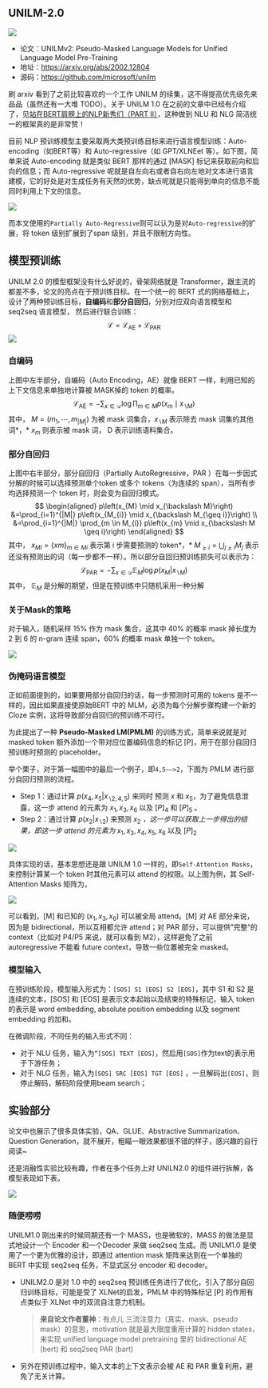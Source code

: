 ## UNILM-2.0

![](../../../pics/UNILM-2.0/unilm-2.0-1.jpeg)

- 论文：UNILMv2: Pseudo-Masked Language Models for Unified Language Model Pre-Training
- 地址：https://arxiv.org/abs/2002.12804
- 源码：https://github.com/microsoft/unilm

刷 arxiv 看到了之前比较喜欢的一个工作 UNILM 的续集，这不得提高优先级先来品品（虽然还有一大堆 TODO）。关于 UNILM 1.0 在之前的文章中已经有介绍了，见[站在BERT肩膀上的NLP新秀们（PART II）](https://blog.csdn.net/Kaiyuan_sjtu/article/details/90814031)，这种做到 NLU 和 NLG 简洁统一的框架真的是非常赞！

目前 NLP 预训练模型主要采取两大类预训练目标来进行语言模型训练：Auto-encoding（如BERT等）和 Auto-regressive（如 GPT/XLNEet 等）。如下图，简单来说 Auto-encoding 就是类似 BERT 那样的通过 [MASK] 标记来获取前向和后向的信息；而 Auto-regressive 呢就是自左向右或者自右向左地对文本进行语言建模，它的好处是对生成任务有天然的优势，缺点呢就是只能得到单向的信息不能同时利用上下文的信息。 

![](../../../pics/UNILM-2.0/unilm-2.0-2.jpeg)

而本文使用的`Partially Auto-Regressive`则可以认为是对`Auto-regressive`的扩展，将 token 级别扩展到了span 级别，并且不限制方向性。

## 模型预训练

UNILM 2.0 的模型框架没有什么好说的，骨架网络就是 Transformer，跟主流的都差不多，论文的亮点在于预训练目标。在一个统一的 BERT 式的网络基础上，设计了两种预训练目标，**自编码**和**部分自回归**，分别对应双向语言模型和 seq2seq 语言模型， 然后进行联合训练：
$$
\mathcal{L}=\mathcal{L}_{\mathrm{AE}}+\mathcal{L}_{\mathrm{PAR}}
$$
![](../../../pics/UNILM-2.0/unilm-2.0-3.jpeg)

### 自编码

上图中左半部分，自编码（Auto Encoding，AE）就像 BERT 一样，利用已知的上下文信息来单独地计算被 MASK掉的 token 的概率。
$$
\mathcal{L}_{\mathrm{AE}}=-\sum_{x \in \mathcal{D}} \log \prod_{m \in M} p\left(x_{m} \mid x_{\backslash M}\right)
$$
其中， $M=({m_{1}, \cdots, m_{|M|}})$ 为被 mask 词集合，$x_{\backslash M}$ 表示除去 mask 词集的其他词*，* $x_{m}$ 则表示被 mask 词， D 表示训练语料集合。

### 部分自回归

上图中右半部分，部分自回归（Partially AutoRegressive，PAR ）在每一步因式分解的时候可以选择预测单个token 或多个 tokens（为连续的 span），当所有步均选择预测一个 token 时，则会变为自回归模式。 
$$
\begin{aligned}
p\left(x_{M} \mid x_{\backslash M}\right) &=\prod_{i=1}^{|M|} p\left(x_{M_{i}} \mid x_{\backslash M_{\geq i}}\right) \\
&=\prod_{i=1}^{|M|} \prod_{m \in M_{i}} p\left(x_{m} \mid x_{\backslash M \geq i}\right)
\end{aligned}
$$
其中， $x_{M{i}}=\{{x{m}}\}_{m \in M{i}}$ 表示第 i 步需要预测的 token*，* $M_{\geq i}=\bigcup_{j \geq i} M_{j}$ 表示还没有预测出的词（每一步都不一样）。所以部分自回归预训练损失可以表示为：
$$
\mathcal{L}_{\mathrm{PAR}}=-\sum_{x \in \mathcal{D}} \mathbb{E}_{M} \log p\left(x_{M} | x_{\backslash M}\right)
$$
其中， $\mathbb{E}_{M}$ 是分解的期望，但是在预训练中只随机采用一种分解

### 关于Mask的策略

对于输入，随机采样 15% 作为 mask 集合，这其中 40% 的概率 mask 掉长度为 2 到 6 的 n-gram 连续 span，60% 的概率 mask 单独一个 token。

![](../../../pics/UNILM-2.0/unilm-2.0-4.jpeg)

### 伪掩码语言模型

正如前面提到的，如果要用部分自回归的话，每一步预测时可用的 tokens 是不一样的，因此如果直接使原始BERT 中的 MLM，必须为每个分解步骤构建一个新的 Cloze 实例，这将导致部分自回归的预训练不可行。

为此提出了一种 **Pseudo-Masked LM(PMLM)**  的训练方式，简单来说就是对 masked token 额外添加一个带对应位置编码信息的标记 [P]，用于在部分自回归预训练时预测的 placeholder。

举个栗子，对于第一幅图中的最后一个例子，即`4,5——>2`，下图为 PMLM 进行部分自回归预测的流程。

- Step 1：通过计算 $p\left(x_{4}, x_{5} | x_{\backslash{2,4,5}}\right)$ 来同时  预测 $x$ 和 $x_5$，为了避免信息泄露，这一步 attend 的元素为 $x_{1}, x_{3}, x_{6}$ 以及 $[P]_{4}$ 和 $[P]_{5}$ 。
- Step 2：通过计算 $p\left(x_{2} | x_{\backslash{2}}\right)$ 来预测 $x_{2}$ *，*这一步可以获取上一步得出的结果，即这一步 attend 的元素*为* $x_{1}, x_{3}, x_{4}, x_{5}, x_{6}$ 以及 $[P]_{2}$ 

![](../../../pics/UNILM-2.0/unilm-2.0-5.jpeg)

具体实现的话，基本思想还是跟 UNILM 1.0 一样的，即`Self-Attention Masks`，来控制计算某一个 token 时其他元素可以 attend 的权限。以上图为例，其 Self-Attention Masks 矩阵为，  

![](../../../pics/UNILM-2.0/unilm-2.0-6.jpeg)

可以看到，[M] 和已知的 $\left(x_{1}, x_{3}, x_{6}\right)$ 可以被全局 attend。[M] 对 AE 部分来说，因为是 bidirectional，所以互相都允许 attend；对 PAR 部分，可以提供”完整“的 context（比如对 P4/P5 来说，就可以看到 M2），这样避免了之前 autoregressive 不能看 future context，导致一些位置被完全 masked。

### 模型输入

在预训练阶段，模型输入形式为：`[SOS] S1 [EOS] S2 [EOS]`，其中 S1 和 S2 是连续的文本，[SOS] 和 [EOS] 是表示文本起始以及结束的特殊标记，输入 token 的表示是 word embedding, absolute position embedding 以及 segment embedding 的加和。

在微调阶段，不同任务的输入形式不同：

- 对于 NLU 任务，输入为`“[SOS] TEXT [EOS]`，然后用`[SOS]`作为text的表示用于下游任务；
- 对于 NLG 任务，输入为`[SOS] SRC [EOS] TGT [EOS]` ，一旦解码出`[EOS]`，则停止解码，解码阶段使用beam search；

## 实验部分

论文中也展示了很多具体实验，QA、GLUE、Abstractive Summarization、Question Generation，就不展开，粗瞄一眼效果都很不错的样子，感兴趣的自行阅读~

还是消融性实验比较有趣，作者在多个任务上对 UNILN2.0 的组件进行拆解，各模型表现如下表。 

![](../../../pics/UNILM-2.0/unilm-2.0-7.jpeg)

### 随便唠唠

UNILM1.0 刚出来的时候同期还有一个 MASS，也是微软的，MASS 的做法是显式地设计一个 Encoder 和一个Decoder 来做 seq2seq 生成。而 UNILM1.0 是使用了一个更为优雅的设计，即通过 attention mask 矩阵来达到在一个单独的 BERT 中实现 seq2seq 任务，不显式区分 encoder 和 decoder。

- UNILM2.0 是对 1.0 中的 seq2seq 预训练任务进行了优化，引入了部分自回归训练目标，可能是受了 XLNet的启发，PMLM 中的特殊标记 [P] 的作用有点类似于 XLNet 中的双流自注意力机制。

    > **来自论文作者董神**：有点儿 三流注意力（真实、mask、pseudo mask）的意思，motivation 就是最大限度重用计算的 hidden states，来实现 unified language model pretraining 里的 bidirectional AE (bert) 和 seq2seq PAR (bart)

- 另外在预训练过程中，输入文本的上下文表示会被 AE 和 PAR 重复利用，避免了无关计算。

